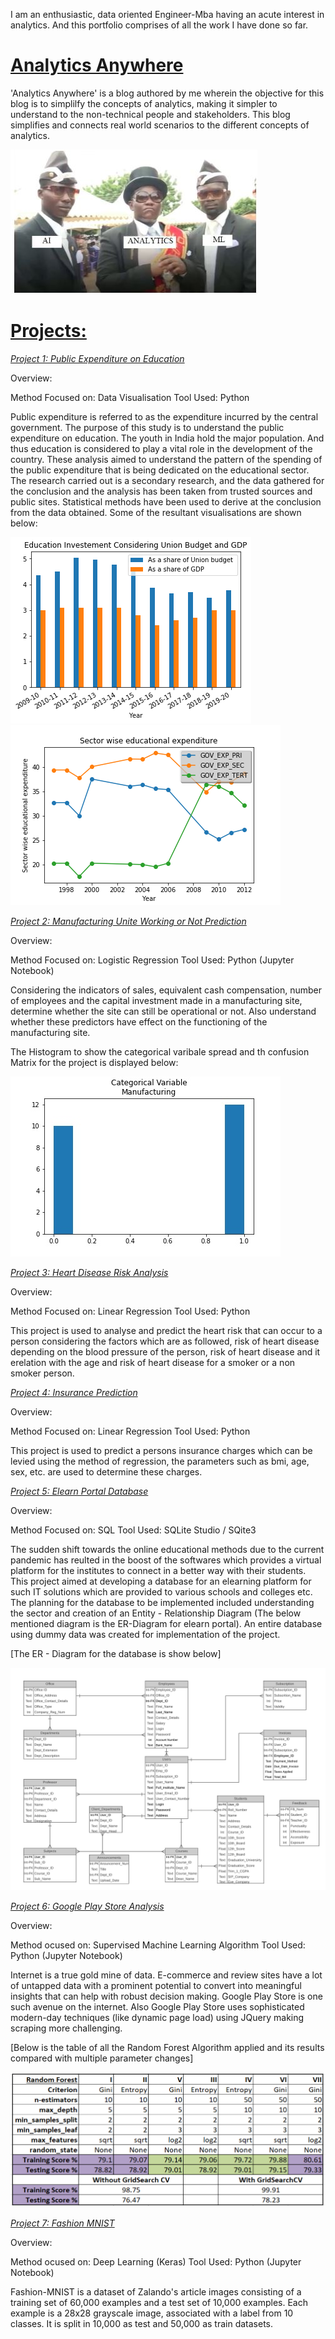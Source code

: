 I am an enthusiastic, data oriented Engineer-Mba having an acute interest in analytics. And this portfolio comprises of all the work I have done so far. 

# [Analytics Anywhere](https://analyticsanywhere.blogspot.com/)

'Analytics Anywhere' is a blog authored by me wherein the objective for this blog is to simplilfy the concepts of analytics, making it simpler to understand to the non-technical people and stakeholders. This blog simplifies and connects real world scenarios to the different concepts of analytics. 

![](https://github.com/sneha1606/Sneha_Mishra_Portfolio/blob/master/Images/Henchmen.JPG)

# [Projects:](https://github.com/sneha1606)

[*Project 1: Public Expenditure on Education*](https://github.com/sneha1606/Public-Expenditure-on-Education)

Overview:

Method Focused on: Data Visualisation
Tool Used: Python

Public expenditure is referred to as the expenditure incurred by the central government. The purpose of this study is to understand the public expenditure on education. The youth in India hold the major population. And thus education is considered to play a vital role in the development of the country. These analysis aimed to understand the pattern of the spending of the public expenditure that is being dedicated on the educational sector. The research carried out is a secondary research, and the data gathered for the conclusion and the analysis has been taken from trusted sources and public sites.  Statistical methods have been used to derive at the conclusion from the data obtained.
Some of the resultant visualisations are shown below:

![](https://github.com/sneha1606/Sneha_Mishra_Portfolio/blob/master/Images/Education%20Investment%20COnsidering%20Union%20Budget%20and%20GDP.png)
![](https://github.com/sneha1606/Sneha_Mishra_Portfolio/blob/master/Images/Sector%20wise%20educational%20expenditure.png)

[*Project 2: Manufacturing Unite Working or Not Prediction*](https://github.com/sneha1606/Manufacturing-Prediction)

Overview:

Method Focused on: Logistic Regression
Tool Used: Python (Jupyter Notebook)

Considering the indicators of sales, equivalent cash compensation, number of employees and the capital investment made in a manufacturing site, determine whether the site can still be operational or not. Also understand whether these predictors have effect on the functioning of the manufacturing site.

The Histogram to show the categorical varibale spread and th confusion Matrix for the project is displayed below:

![](https://github.com/sneha1606/Sneha_Mishra_Portfolio/blob/master/Images/HistogramPlot.jpg)

[*Project 3: Heart Disease Risk Analysis*](https://github.com/sneha1606/Heart-Disease-Risk)

Overview:

Method Focused on: Linear Regression
Tool Used: Python

This project is used to analyse and predict the heart risk that can occur to a person considering the factors which are as followed, risk of heart disease depending on the blood pressure of the person, risk of heart disease and it erelation with the age and risk of heart disease for a smoker or a non smoker person. 

[*Project 4: Insurance Prediction*](https://github.com/sneha1606/Predict-insurance)

Overview:

Method Focused on: Linear Regression
Tool Used: Python

This project is used to predict a persons insurance charges which can be levied using the method of regression, the parameters such as bmi, age, sex, etc. are used to determine these charges.

[*Project 5: Elearn Portal Database*](https://github.com/sneha1606/Elearn-Portal-Database)

Overview:

Method Focused on: SQL
Tool Used: SQLite Studio / SQite3

The sudden shift towards the online educational methods due to the current pandemic has reulted in the boost of the softwares which provides a virtual platform for the institutes to connect in a better way with their students. This project aimed at developing a database for an elearning platform for such IT solutions which are provided to various schools and colleges etc. The planning for the database to be implemented included understanding the sector and creation of an Entity - Relationship Diagram (The below mentioned diagram is the ER-Diagram for elearn portal). An entire database using dummy data was created for implementation of the project.

[The ER - Diagram for the database is show below]

![](https://github.com/sneha1606/Sneha_Mishra_Portfolio/blob/master/Images/Entity%20Relationship%20Diagram.png)

[*Project 6: Google Play Store Analysis*](https://github.com/sneha1606/GooglePlayStore)

Overview:

Method ocused on: Supervised Machine Learning Algorithm
Tool Used: Python (Jupyter Notebook)

Internet is a true gold mine of data. E-commerce and review sites have a lot of untapped data with a prominent potential to convert into meaningful insights that can help with robust decision making. Google Play Store is one such avenue on the internet. Also Google Play Store uses sophisticated modern-day techniques (like dynamic page load) using JQuery making scraping more challenging.

[Below is the table of all the Random Forest Algorithm applied and its results compared with multiple parameter changes]

![](https://github.com/sneha1606/Sneha_Mishra_Portfolio/blob/master/Images/Random%20Forest%20Google%20Play.PNG)

[*Project 7: Fashion MNIST*](https://github.com/sneha1606/FashionMNIST_Dataset)

Overview:

Method ocused on: Deep Learning (Keras)
Tool Used: Python (Jupyter Notebook)

Fashion-MNIST is a dataset of Zalando's article images consisting of a training set of 60,000 examples and a test set of 10,000 examples. Each example is a 28x28 grayscale image, associated with a label from 10 classes. It is split in 10,000 as test and 50,000 as train datasets.
